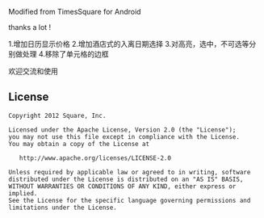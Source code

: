 
Modified from TimesSquare for Android

thanks a lot !

1.增加日历显示价格
2.增加酒店式的入离日期选择
3.对高亮，选中，不可选等分别做处理
4.移除了单元格的边框
 
 欢迎交流和使用

License
-------

    Copyright 2012 Square, Inc.

    Licensed under the Apache License, Version 2.0 (the "License");
    you may not use this file except in compliance with the License.
    You may obtain a copy of the License at

       http://www.apache.org/licenses/LICENSE-2.0

    Unless required by applicable law or agreed to in writing, software
    distributed under the License is distributed on an "AS IS" BASIS,
    WITHOUT WARRANTIES OR CONDITIONS OF ANY KIND, either express or implied.
    See the License for the specific language governing permissions and
    limitations under the License.

 
